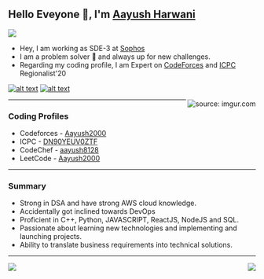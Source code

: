 ## Hello Eveyone 👋, I'm [Aayush Harwani](https://www.linkedin.com/in/aayushadhh/)
![](https://komarev.com/ghpvc/?username=Aayushadh&color=red)

- Hey, I am working as SDE-3 at [Sophos](https://www.sophos.com/en-us)
- I am a problem solver 🤔 and always up for new challenges.
- Regarding my coding profile, I am Expert on [CodeForces](https://codeforces.com/) and [ICPC](https://icpc.global/) Regionalist'20

<!-- display the social media buttons in your README -->

[![alt text][1.1]][1]
[![alt text][3.1]][3]

<!-- icons with padding -->

[1.1]: https://i.imgur.com/W5AgT5S.png (ayushharwani2011@gmail.com)
[3.1]: https://i.imgur.com/ir61YD3.png (Linkedin)

<!-- links to your social media accounts -->
<!-- update these accordingly -->

[1]: ayushharwani2011@gmail.com
[3]: https://www.linkedin.com/in/aayushadhh/

<a href="https://imgur.com/ilzOXDw"><img align="right" src="https://i0.wp.com/i.giphy.com/media/ukMiDlCmdv2og/giphy-downsized.gif?w=770&ssl=1" title="source: imgur.com" /></a>

*******

### Coding Profiles 

- Codeforces - [Aayush2000](https://codeforces.com/profile/Aayush2000)
- ICPC - [DN90YEUV0ZTF](https://icpc.global/ICPCID/DN90YEUV0ZTF)
- CodeChef - [aayush8128](https://www.codechef.com/users/aayush8128)
- LeetCode - [Aayush2000](https://leetcode.com/Aayush2000/)

*******

### Summary 

- Strong in DSA and have strong AWS cloud knowledge.
- Accidentally got inclined towards DevOps
- Proficient in C++, Python, JAVASCRIPT, ReactJS, NodeJS and SQL. 
- Passionate about learning new technologies and implementing and launching projects. 
- Ability to translate business requirements into technical solutions. 

*******

<img align="left" src="https://github-readme-stats.vercel.app/api?username=Aayushadh&show_icons=true&theme=cobalt">
<img align="right" src="https://github-readme-stats.vercel.app/api/top-langs/?username=Aayushadh&show_icons=true&theme=cobalt">
